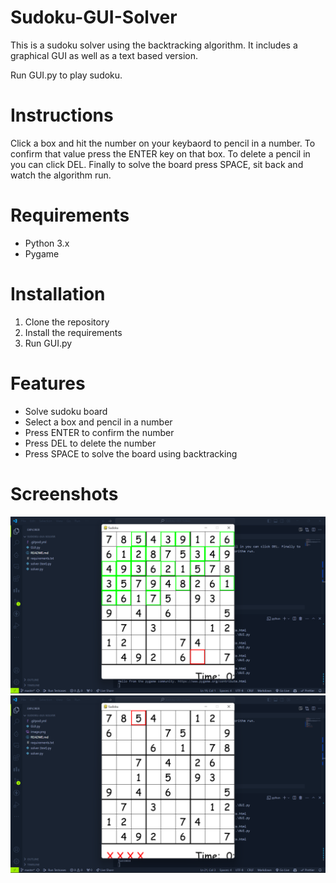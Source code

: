 # Sudoku-GUI-Solver
This is a sudoku solver using the backtracking algorithm. It includes a graphical GUI as well as a text based version.

Run GUI.py to play sudoku.

# Instructions
Click a box and hit the number on your keybaord to pencil in a number. To confirm that value press the ENTER key on that box. To delete a pencil in you can click DEL. Finally to solve the board press SPACE, sit back and watch the algorithm run.

# Requirements
- Python 3.x
- Pygame

# Installation
1. Clone the repository
2. Install the requirements
3. Run GUI.py

# Features
- Solve sudoku board
- Select a box and pencil in a number
- Press ENTER to confirm the number
- Press DEL to delete the number
- Press SPACE to solve the board using backtracking

# Screenshots
![Solving using backtracking](image.png)
![Solve using pencil](image-1.png)